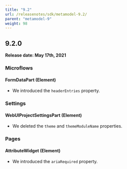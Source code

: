 ```yaml
---
title: "9.2"
url: /releasenotes/sdk/metamodel-9.2/
parent: "metamodel-9"
weight: 98
---
```


## 9.2.0

**Release date: May 17th, 2021**

### Microflows

#### FormDataPart (Element)

* We introduced the `headerEntries` property.

### Settings

#### WebUIProjectSettingsPart (Element)

* We deleted the `theme` and `themeModuleName` properties.

### Pages

#### AttributeWidget (Element)

* We introduced the `ariaRequired` property.
